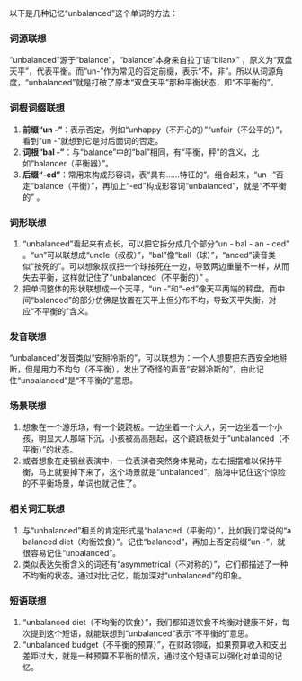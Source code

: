 以下是几种记忆“unbalanced”这个单词的方法：

### 词源联想
“unbalanced”源于“balance”，“balance”本身来自拉丁语“bilanx” ，原义为“双盘天平”，代表平衡。而“un-”作为常见的否定前缀，表示“不，非”。所以从词源角度，“unbalanced”就是打破了原本“双盘天平”那种平衡状态，即“不平衡的”。

### 词根词缀联想
1. **前缀“un -”**：表示否定，例如“unhappy（不开心的）”“unfair（不公平的）”，看到“un -”就想到它是对后面词的否定。
2. **词根“bal -”**：与“balance”中的“bal”相同，有“平衡，秤”的含义，比如“balancer（平衡器）”。
3. **后缀“-ed”**：常用来构成形容词，表“具有……特征的”。组合起来，“un -”否定“balance（平衡）”，再加上“-ed”构成形容词“unbalanced”，就是“不平衡的” 。

### 词形联想
1. “unbalanced”看起来有点长，可以把它拆分成几个部分“un - bal - an - ced” 。“un”可以联想成“uncle（叔叔）”，“bal”像“ball（球）”，“anced”读音类似“按死的”。可以想象叔叔把一个球按死在一边，导致两边重量不一样，从而失去平衡，这样就记住了“unbalanced（不平衡的）” 。
2. 把单词整体的形状联想成一个天平，“un -”和“-ed”像天平两端的秤盘，而中间“balanced”的部分仿佛是放置在天平上但分布不均，导致天平失衡，对应“不平衡的”含义。

### 发音联想
“unbalanced”发音类似“安掰冷斯的”，可以联想为：一个人想要把东西安全地掰断，但是用力不均匀（不平衡），发出了奇怪的声音“安掰冷斯的”，由此记住“unbalanced”是“不平衡的”意思。

### 场景联想
1. 想象在一个游乐场，有一个跷跷板。一边坐着一个大人，另一边坐着一个小孩，明显大人那端下沉，小孩被高高翘起，这个跷跷板处于“unbalanced（不平衡）”的状态。
2. 或者想象在走钢丝表演中，一位表演者突然身体晃动，左右摇摆难以保持平衡，马上就要掉下来了，这个场景就是“unbalanced”，脑海中记住这个惊险的不平衡场景，单词也就记住了。

### 相关词汇联想
1. 与“unbalanced”相关的肯定形式是“balanced（平衡的）”，比如我们常说的“a balanced diet（均衡饮食）”。记住“balanced”，再加上否定前缀“un -”，就很容易记住“unbalanced”。
2. 类似表达失衡含义的词还有“asymmetrical（不对称的）”，它们都描述了一种不均衡的状态。通过对比记忆，能加深对“unbalanced”的印象。

### 短语联想
1. “unbalanced diet（不均衡的饮食）”，我们都知道饮食不均衡对健康不好，每次提到这个短语，就能联想到“unbalanced”表示“不平衡的”意思。
2. “unbalanced budget（不平衡的预算）”，在财政领域，如果预算收入和支出差距过大，就是一种预算不平衡的情况，通过这个短语可以强化对单词的记忆。 